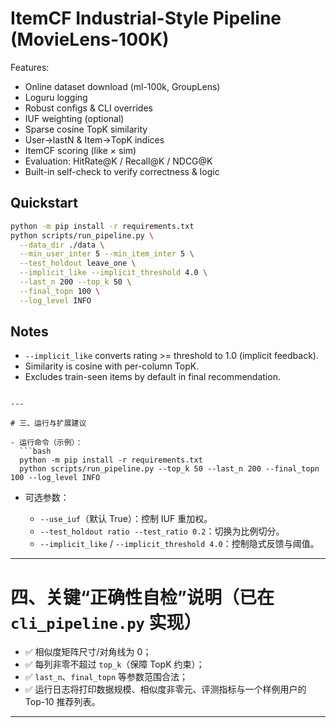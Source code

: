 # ItemCF Industrial-Style Pipeline (MovieLens-100K)

Features:
- Online dataset download (ml-100k, GroupLens)
- Loguru logging
- Robust configs & CLI overrides
- IUF weighting (optional)
- Sparse cosine TopK similarity
- User→lastN & Item→TopK indices
- ItemCF scoring (like × sim)
- Evaluation: HitRate@K / Recall@K / NDCG@K
- Built-in self-check to verify correctness & logic

## Quickstart

```bash
python -m pip install -r requirements.txt
python scripts/run_pipeline.py \
  --data_dir ./data \
  --min_user_inter 5 --min_item_inter 5 \
  --test_holdout leave_one \
  --implicit_like --implicit_threshold 4.0 \
  --last_n 200 --top_k 50 \
  --final_topn 100 \
  --log_level INFO
````

## Notes

* `--implicit_like` converts rating >= threshold to 1.0 (implicit feedback).
* Similarity is cosine with per-column TopK.
* Excludes train-seen items by default in final recommendation.

````

---

# 三、运行与扩展建议

- 运行命令（示例）：
  ```bash
  python -m pip install -r requirements.txt
  python scripts/run_pipeline.py --top_k 50 --last_n 200 --final_topn 100 --log_level INFO
````

* 可选参数：

  * `--use_iuf`（默认 True）：控制 IUF 重加权。
  * `--test_holdout ratio --test_ratio 0.2`：切换为比例切分。
  * `--implicit_like` / `--implicit_threshold 4.0`：控制隐式反馈与阈值。

---

# 四、关键“正确性自检”说明（已在 `cli_pipeline.py` 实现）

* ✅ 相似度矩阵尺寸/对角线为 0；
* ✅ 每列非零不超过 `top_k`（保障 TopK 约束）；
* ✅ `last_n`、`final_topn` 等参数范围合法；
* ✅ 运行日志将打印数据规模、相似度非零元、评测指标与一个样例用户的 Top-10 推荐列表。

---